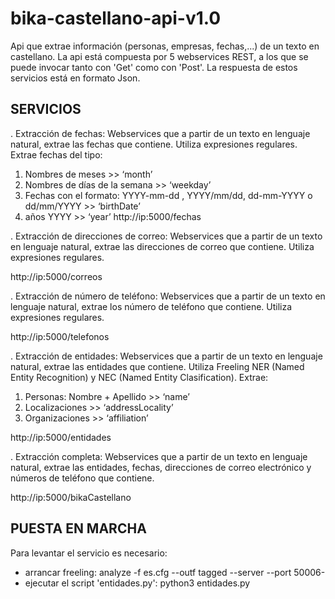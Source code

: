 bika-castellano-api-v1.0
========================

Api que extrae información (personas, empresas, fechas,...) de un texto en castellano.
La api está compuesta por 5 webservices REST, a los que se puede invocar tanto con 'Get' como con 'Post'. La respuesta de estos servicios está en formato Json. 


SERVICIOS
---------

. Extracción de fechas: Webservices que a partir de un texto en lenguaje natural, extrae las fechas que contiene. Utiliza expresiones regulares. Extrae fechas del tipo:
1) Nombres de meses >> ‘month’
2) Nombres de días de la semana >> ‘weekday’
3) Fechas con el formato: YYYY-mm-dd , YYYY/mm/dd, dd-mm-YYYY  o  dd/mm/YYYY >> ‘birthDate’
4) años YYYY >> ‘year’
http://ip:5000/fechas


. Extracción de direcciones de correo: Webservices que a partir de un texto en lenguaje natural, extrae las direcciones de correo que contiene. Utiliza expresiones regulares.

http://ip:5000/correos


. Extracción de número de teléfono: Webservices que a partir de un texto en lenguaje natural, extrae los número de teléfono que contiene. Utiliza expresiones regulares. 

http://ip:5000/telefonos

. Extracción de entidades: Webservices que a partir de un texto en lenguaje natural, extrae las entidades que contiene. Utiliza Freeling NER (Named Entity Recognition) y NEC (Named Entity Clasification). Extrae:
1) Personas: Nombre + Apellido >> ‘name’
2) Localizaciones >> ‘addressLocality’
3) Organizaciones  >> ‘affiliation’

http://ip:5000/entidades


. Extracción completa: Webservices que a  partir de un texto en lenguaje natural,  extrae las entidades, fechas, direcciones de correo electrónico y números de teléfono que contiene.

http://ip:5000/bikaCastellano


PUESTA EN MARCHA
----------------
Para levantar el servicio es necesario:
- arrancar freeling: analyze -f es.cfg --outf tagged --server --port 50006-
- ejecutar el script 'entidades.py': python3 entidades.py
